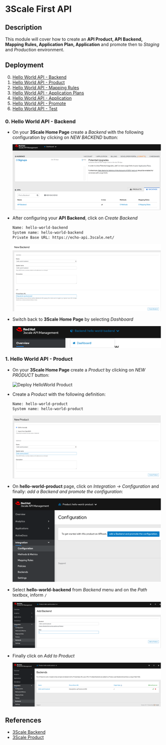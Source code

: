 # 3Scale First API

## Description

This module will cover how to create an **API Product, API Backend, Mapping Rules, Application Plan, Application** and promote then to *Staging* and *Production* environment.

## Deployment

0. [Hello World API - Backend](#deploy-helloworld-backend)
1. [Hello World API - Product](#deploy-helloworld-product)
2. [Hello World API - Mapping Rules](#deploy-helloworld-mappingrules)
3. [Hello World API - Application Plans](#deploy-helloworld-applicationplans)
4. [Hello World API - Application](#deploy-helloworld-application)
5. [Hello World API - Promote](#deploy-helloworld-promote)
6. [Hello World API - Test](#deploy-helloworld-test)

### 0. Hello World API - Backend <a name="deploy-helloworld-backend">

* On your **3Scale Home Page** create a *Backend* with the following configuration by clicking on *NEW BACKEND* button:

  ![Deploy HelloWorld Backend](images/3scale_first_api/backend/create-backend-helloworld.png)

* After configuring your **API Backend**, click on *Create Backend*

  ```
  Name: hello-world-backend
  System name: hello-world-backend
  Private Base URL: https://echo-api.3scale.net/
  ```

  ![Deploy HelloWorld Backend](images/3scale_first_api/backend/deploy-backend-helloworld.png)

* Switch back to **3Scale Home Page** by selecting *Dashboard*

  ![Deploy HelloWorld Backend](images/3scale_first_api/backend/dashboard-backend-helloworld.png)

### 1. Hello World API - Product <a name="deploy-helloworld-product">

* On your **3Scale Home Page** create a *Product* by clicking on *NEW PRODUCT* button:

  ![Deploy HelloWorld Product](images/deploy-helloworld-product/create-product-helloworld.png)

* Create a *Product* with the following definition:

  ```
  Name: hello-world-product
  System name: hello-world-product
  ```

  ![Deploy HelloWorld Product](images/3scale_first_api/product/deploy-product-helloworld.png)

* On **hello-world-product** page, click on *Integration -> Configuration* and finally: *add a Backend and promote the configuration*:

  ![Deploy HelloWorld Product](images/3scale_first_api/product/integrate-product-backend.png)

* Select **hello-world-backend** from *Backend* menu and on the *Path* textbox, inform `/`

  ![Deploy HelloWorld Product](images/3scale_first_api/product/addbackend-product.png)

* Finally click on *Add to Product*

  ![Deploy HelloWorld Product](images/3scale_first_api/product/addbackend-validate-product.png)


## References

- [3Scale Backend](https://access.redhat.com/documentation/en-us/red_hat_3scale_api_management/2.9/html/glossary/threescale_glossary#backend)
- [3Scale Product](https://access.redhat.com/documentation/en-us/red_hat_3scale_api_management/2.9/html/glossary/threescale_glossary#product)
